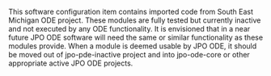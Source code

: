 This software configuration item contains imported code from South East Michigan ODE project. These modules are fully tested but currently inactive and not executed by any ODE functionality. It is envisioned that in a near future JPO ODE software will need the same or similar functionality as these modules provide. When a module is deemed usable by JPO ODE, it should be moved out of jpo-pde-inactive project and into jpo-ode-core or other appropriate active JPO ODE projects. 